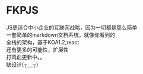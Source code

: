 # FKPJS
JS更适合中小企业的互联网战略，因为一切都是那么简单   
一套简单的markdown文档系统，就像你看到的   
全栈的架构，基于KOA1.2,react    
还有更多的可能性，扩展性   
打鸡血更新中。。.  
缺设计(┬＿┬)
